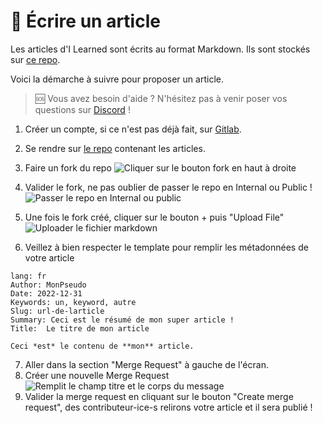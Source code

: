 # 📰 Écrire un article

Les articles d'I Learned sont écrits au format Markdown. Ils sont stockés sur [ce repo](https://gitlab.ilearned.eu/i-learned/blog/content-fr).

Voici la démarche à suivre pour proposer un article.

> 🆘 Vous avez besoin d'aide ? N'hésitez pas à venir poser vos questions sur [Discord](https://discord.gg/ZyWUJYSc3C) !

1. Créer un compte, si ce n'est pas déjà fait, sur [Gitlab](https://gitlab.ilearned.eu).
2. Se rendre sur [le repo](https://gitlab.ilearned.eu/i-learned/blog/content-fr) contenant les articles.
3. Faire un fork du repo
  ![Cliquer sur le bouton fork en haut à droite](/img/fork.png)

4. Valider le fork, ne pas oublier de passer le repo en Internal ou Public !
  ![Passer le repo en Internal ou public](/img/fork_2.png)
5. Une fois le fork créé, cliquer sur le bouton + puis "Upload File"
  ![Uploader le fichier markdown](/img/upload.png)
6. Veillez à bien respecter le template pour remplir les métadonnées de votre article
  ```
  lang: fr
  Author: MonPseudo
  Date: 2022-12-31
  Keywords: un, keyword, autre
  Slug: url-de-larticle
  Summary: Ceci est le résumé de mon super article !
  Title:  Le titre de mon article

  Ceci *est* le contenu de **mon** article.
  ```
7. Aller dans la section "Merge Request" à gauche de l'écran.
8. Créer une nouvelle Merge Request
  ![Remplit le champ titre et le corps du message](/img/pr_form.png)
9. Valider la merge request en cliquant sur le bouton "Create merge request", des contributeur-ice-s relirons votre article et il sera publié !
